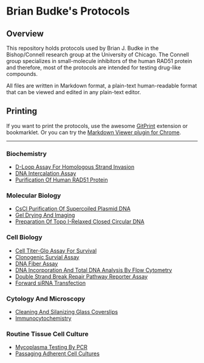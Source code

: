 Brian Budke's Protocols
=========

## Overview
This repository holds protocols used by Brian J. Budke in the Bishop/Connell research
group at the University of Chicago. The Connell group specializes in small-molecule inhibitors of the human RAD51 protein and therefore, most of the protocols are intended for testing drug-like compounds.

All files are written in Markdown format, a plain-text human-readable format that can be viewed and edited in any plain-text editor.

## Printing
If you want to print the protocols, use the awesome [GitPrint](https://gitprint.com) extension or bookmarklet. Or you can try the [Markdown Viewer plugin for Chrome](https://github.com/simov/markdown-viewer).
___
### Biochemistry
- [D-Loop Assay For Homologous Strand Invasion](D-Loop.md)
- [DNA Intercalation Assay](Intercalation_Gel.md)
- [Purification Of Human RAD51 Protein](HsRAD51_Prep.md)

### Molecular Biology
- [CsCl Purification Of Supercoiled Plasmid DNA](CsCl_Plasmid_Prep.md)
- [Gel Drying And Imaging](Gel_Drying_And_Imaging.md)
- [Preparation Of Topo I-Relaxed Closed Circular DNA](Topo_Relaxed_DNA.md)

### Cell Biology
- [Cell Titer-Glo Assay For Survival](Cell_Glo_Survival.md)
- [Clonogenic Survial Assay](Colony_Formation_TC.md)
- [DNA Fiber Assay](DNA_Fibers.md)
- [DNA Incorporation And Total DNA Analysis By Flow Cytometry](Cell_Cycle_EdU_Flow.md)
- [Double Strand Break Repair Pathway Reporter Assay](DSBR_Reporter_Jasin.md)
- [Forward siRNA Transfection](Forward_siRNA_Transfection.md)

### Cytology And Microscopy
- [Cleaning And Silanizing Glass Coverslips](Silanizing_Coverslips.md)
- [Immunocytochemistry](ICC.md)

### Routine Tissue Cell Culture
- [Mycoplasma Testing By PCR](VenorGem.md)
- [Passaging Adherent Cell Cultures](TC_Passaging.md)
